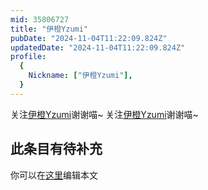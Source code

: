 ```yaml
---
mid: 35806727
title: "伊橙Yzumi"
pubDate: "2024-11-04T11:22:09.824Z"
updatedDate: "2024-11-04T11:22:09.824Z"
profile:
  {
    Nickname: ["伊橙Yzumi"],
  }
---
```


关注[伊橙Yzumi](https://space.bilibili.com/35806727)谢谢喵~ 关注[伊橙Yzumi](https://space.bilibili.com/35806727)谢谢喵~

## 此条目有待补充
你可以在[这里](https://github.com/Yuhanawa/VTuber.ICU-Content/edit/master/v/伊橙Yzumi/index.md)编辑本文
